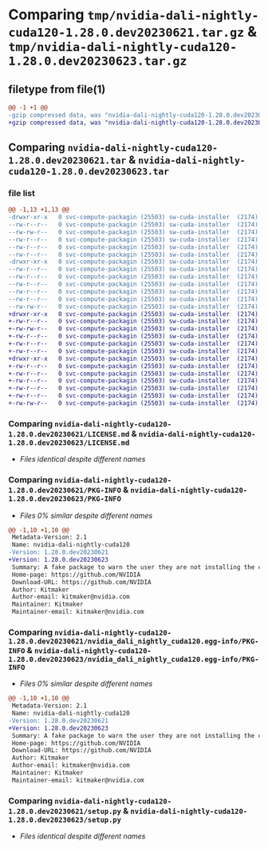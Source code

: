 # Comparing `tmp/nvidia-dali-nightly-cuda120-1.28.0.dev20230621.tar.gz` & `tmp/nvidia-dali-nightly-cuda120-1.28.0.dev20230623.tar.gz`

## filetype from file(1)

```diff
@@ -1 +1 @@
-gzip compressed data, was "nvidia-dali-nightly-cuda120-1.28.0.dev20230621.tar", last modified: Thu Jun 22 15:24:32 2023, max compression
+gzip compressed data, was "nvidia-dali-nightly-cuda120-1.28.0.dev20230623.tar", last modified: Sat Jun 24 08:44:29 2023, max compression
```

## Comparing `nvidia-dali-nightly-cuda120-1.28.0.dev20230621.tar` & `nvidia-dali-nightly-cuda120-1.28.0.dev20230623.tar`

### file list

```diff
@@ -1,13 +1,13 @@
-drwxr-xr-x   0 svc-compute-packagin (25503) sw-cuda-installer  (2174)        0 2023-06-22 15:24:32.876755 nvidia-dali-nightly-cuda120-1.28.0.dev20230621/
--rw-r--r--   0 svc-compute-packagin (25503) sw-cuda-installer  (2174)      459 2023-06-22 15:24:32.000000 nvidia-dali-nightly-cuda120-1.28.0.dev20230621/ERROR.txt
--rw-rw-r--   0 svc-compute-packagin (25503) sw-cuda-installer  (2174)    11336 2023-06-14 04:38:44.000000 nvidia-dali-nightly-cuda120-1.28.0.dev20230621/LICENSE.md
--rw-r--r--   0 svc-compute-packagin (25503) sw-cuda-installer  (2174)       27 2023-06-22 15:24:32.000000 nvidia-dali-nightly-cuda120-1.28.0.dev20230621/PACKAGE_NAME
--rw-r--r--   0 svc-compute-packagin (25503) sw-cuda-installer  (2174)     1668 2023-06-22 15:24:32.876755 nvidia-dali-nightly-cuda120-1.28.0.dev20230621/PKG-INFO
--rw-r--r--   0 svc-compute-packagin (25503) sw-cuda-installer  (2174)      286 2023-06-22 15:24:32.000000 nvidia-dali-nightly-cuda120-1.28.0.dev20230621/README.rst
-drwxr-xr-x   0 svc-compute-packagin (25503) sw-cuda-installer  (2174)        0 2023-06-22 15:24:32.876755 nvidia-dali-nightly-cuda120-1.28.0.dev20230621/nvidia_dali_nightly_cuda120.egg-info/
--rw-r--r--   0 svc-compute-packagin (25503) sw-cuda-installer  (2174)     1668 2023-06-22 15:24:32.000000 nvidia-dali-nightly-cuda120-1.28.0.dev20230621/nvidia_dali_nightly_cuda120.egg-info/PKG-INFO
--rw-r--r--   0 svc-compute-packagin (25503) sw-cuda-installer  (2174)      257 2023-06-22 15:24:32.000000 nvidia-dali-nightly-cuda120-1.28.0.dev20230621/nvidia_dali_nightly_cuda120.egg-info/SOURCES.txt
--rw-r--r--   0 svc-compute-packagin (25503) sw-cuda-installer  (2174)        1 2023-06-22 15:24:32.000000 nvidia-dali-nightly-cuda120-1.28.0.dev20230621/nvidia_dali_nightly_cuda120.egg-info/dependency_links.txt
--rw-r--r--   0 svc-compute-packagin (25503) sw-cuda-installer  (2174)       22 2023-06-22 15:24:32.000000 nvidia-dali-nightly-cuda120-1.28.0.dev20230621/nvidia_dali_nightly_cuda120.egg-info/top_level.txt
--rw-r--r--   0 svc-compute-packagin (25503) sw-cuda-installer  (2174)       38 2023-06-22 15:24:32.876755 nvidia-dali-nightly-cuda120-1.28.0.dev20230621/setup.cfg
--rw-rw-r--   0 svc-compute-packagin (25503) sw-cuda-installer  (2174)     4560 2023-06-14 04:38:44.000000 nvidia-dali-nightly-cuda120-1.28.0.dev20230621/setup.py
+drwxr-xr-x   0 svc-compute-packagin (25503) sw-cuda-installer  (2174)        0 2023-06-24 08:44:29.984136 nvidia-dali-nightly-cuda120-1.28.0.dev20230623/
+-rw-r--r--   0 svc-compute-packagin (25503) sw-cuda-installer  (2174)      459 2023-06-24 08:44:29.000000 nvidia-dali-nightly-cuda120-1.28.0.dev20230623/ERROR.txt
+-rw-rw-r--   0 svc-compute-packagin (25503) sw-cuda-installer  (2174)    11336 2023-06-14 04:38:44.000000 nvidia-dali-nightly-cuda120-1.28.0.dev20230623/LICENSE.md
+-rw-r--r--   0 svc-compute-packagin (25503) sw-cuda-installer  (2174)       27 2023-06-24 08:44:29.000000 nvidia-dali-nightly-cuda120-1.28.0.dev20230623/PACKAGE_NAME
+-rw-r--r--   0 svc-compute-packagin (25503) sw-cuda-installer  (2174)     1668 2023-06-24 08:44:29.984136 nvidia-dali-nightly-cuda120-1.28.0.dev20230623/PKG-INFO
+-rw-r--r--   0 svc-compute-packagin (25503) sw-cuda-installer  (2174)      286 2023-06-24 08:44:29.000000 nvidia-dali-nightly-cuda120-1.28.0.dev20230623/README.rst
+drwxr-xr-x   0 svc-compute-packagin (25503) sw-cuda-installer  (2174)        0 2023-06-24 08:44:29.984136 nvidia-dali-nightly-cuda120-1.28.0.dev20230623/nvidia_dali_nightly_cuda120.egg-info/
+-rw-r--r--   0 svc-compute-packagin (25503) sw-cuda-installer  (2174)     1668 2023-06-24 08:44:29.000000 nvidia-dali-nightly-cuda120-1.28.0.dev20230623/nvidia_dali_nightly_cuda120.egg-info/PKG-INFO
+-rw-r--r--   0 svc-compute-packagin (25503) sw-cuda-installer  (2174)      257 2023-06-24 08:44:29.000000 nvidia-dali-nightly-cuda120-1.28.0.dev20230623/nvidia_dali_nightly_cuda120.egg-info/SOURCES.txt
+-rw-r--r--   0 svc-compute-packagin (25503) sw-cuda-installer  (2174)        1 2023-06-24 08:44:29.000000 nvidia-dali-nightly-cuda120-1.28.0.dev20230623/nvidia_dali_nightly_cuda120.egg-info/dependency_links.txt
+-rw-r--r--   0 svc-compute-packagin (25503) sw-cuda-installer  (2174)       22 2023-06-24 08:44:29.000000 nvidia-dali-nightly-cuda120-1.28.0.dev20230623/nvidia_dali_nightly_cuda120.egg-info/top_level.txt
+-rw-r--r--   0 svc-compute-packagin (25503) sw-cuda-installer  (2174)       38 2023-06-24 08:44:29.984136 nvidia-dali-nightly-cuda120-1.28.0.dev20230623/setup.cfg
+-rw-rw-r--   0 svc-compute-packagin (25503) sw-cuda-installer  (2174)     4560 2023-06-14 04:38:44.000000 nvidia-dali-nightly-cuda120-1.28.0.dev20230623/setup.py
```

### Comparing `nvidia-dali-nightly-cuda120-1.28.0.dev20230621/LICENSE.md` & `nvidia-dali-nightly-cuda120-1.28.0.dev20230623/LICENSE.md`

 * *Files identical despite different names*

### Comparing `nvidia-dali-nightly-cuda120-1.28.0.dev20230621/PKG-INFO` & `nvidia-dali-nightly-cuda120-1.28.0.dev20230623/PKG-INFO`

 * *Files 0% similar despite different names*

```diff
@@ -1,10 +1,10 @@
 Metadata-Version: 2.1
 Name: nvidia-dali-nightly-cuda120
-Version: 1.28.0.dev20230621
+Version: 1.28.0.dev20230623
 Summary: A fake package to warn the user they are not installing the correct package.
 Home-page: https://github.com/NVIDIA
 Download-URL: https://github.com/NVIDIA
 Author: Kitmaker
 Author-email: kitmaker@nvidia.com
 Maintainer: Kitmaker
 Maintainer-email: kitmaker@nvidia.com
```

### Comparing `nvidia-dali-nightly-cuda120-1.28.0.dev20230621/nvidia_dali_nightly_cuda120.egg-info/PKG-INFO` & `nvidia-dali-nightly-cuda120-1.28.0.dev20230623/nvidia_dali_nightly_cuda120.egg-info/PKG-INFO`

 * *Files 0% similar despite different names*

```diff
@@ -1,10 +1,10 @@
 Metadata-Version: 2.1
 Name: nvidia-dali-nightly-cuda120
-Version: 1.28.0.dev20230621
+Version: 1.28.0.dev20230623
 Summary: A fake package to warn the user they are not installing the correct package.
 Home-page: https://github.com/NVIDIA
 Download-URL: https://github.com/NVIDIA
 Author: Kitmaker
 Author-email: kitmaker@nvidia.com
 Maintainer: Kitmaker
 Maintainer-email: kitmaker@nvidia.com
```

### Comparing `nvidia-dali-nightly-cuda120-1.28.0.dev20230621/setup.py` & `nvidia-dali-nightly-cuda120-1.28.0.dev20230623/setup.py`

 * *Files identical despite different names*

